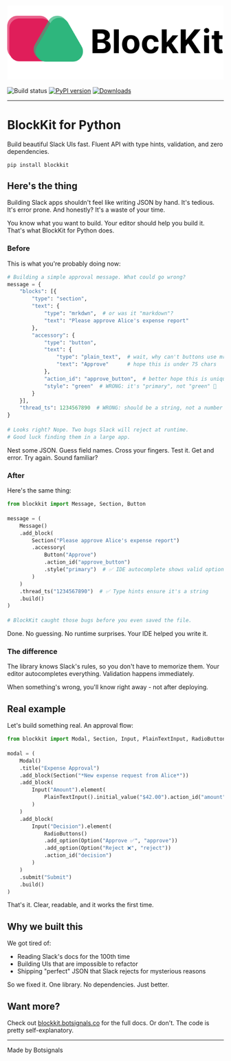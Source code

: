 <p align="center">
  <picture>
    <img alt="blockkit-logo" src="https://github.com/imryche/blockkit/raw/master/docs/img/blockkit.svg">
  </picture>
</p>

![Build status](https://github.com/imryche/blockkit/actions/workflows/python-app.yml/badge.svg)
[![PyPI version](https://badge.fury.io/py/blockkit.svg)](https://badge.fury.io/py/blockkit)
[![Downloads](https://static.pepy.tech/badge/blockkit)](https://pepy.tech/project/blockkit)

---

# BlockKit for Python

Build beautiful Slack UIs fast. Fluent API with type hints, validation, and zero
dependencies.

```shell
pip install blockkit
```

## Here's the thing

Building Slack apps shouldn't feel like writing JSON by hand. It's tedious. It's
error prone. And honestly? It's a waste of your time.

You know what you want to build. Your editor should help you build it. That's
what BlockKit for Python does.

### Before

This is what you're probably doing now:

```python
# Building a simple approval message. What could go wrong?
message = {
    "blocks": [{
        "type": "section",
        "text": {
            "type": "mrkdwn",  # or was it "markdown"?
            "text": "Please approve Alice's expense report"
        },
        "accessory": {
            "type": "button",
            "text": {
                "type": "plain_text",  # wait, why can't buttons use mrkdwn?
                "text": "Approve"      # hope this is under 75 chars
            },
            "action_id": "approve_button",  # better hope this is unique
            "style": "green"  # WRONG: it's "primary", not "green" 🤦
        }
    }],
    "thread_ts": 1234567890  # WRONG: should be a string, not a number
}

# Looks right? Nope. Two bugs Slack will reject at runtime.
# Good luck finding them in a large app.
```

Nest some JSON. Guess field names. Cross your fingers. Test it. Get and error.
Try again. Sound familiar?

### After

Here's the same thing:

```python
from blockkit import Message, Section, Button

message = (
    Message()
    .add_block(
        Section("Please approve Alice's expense report")
        .accessory(
            Button("Approve")
            .action_id("approve_button")
            .style("primary")  # ✅ IDE autocomplete shows valid options
        )
    )
    .thread_ts("1234567890")  # ✅ Type hints ensure it's a string
    .build()
)

# BlockKit caught those bugs before you even saved the file.
```

Done. No guessing. No runtime surprises. Your IDE helped you write it.

### The difference

The library knows Slack's rules, so you don't have to memorize them. Your editor
autocompletes everything. Validation happens immediately.

When something's wrong, you'll know right away - not after deploying.

## Real example

Let's build something real. An approval flow:

```python
from blockkit import Modal, Section, Input, PlainTextInput, RadioButtons, Option

modal = (
    Modal()
    .title("Expense Approval")
    .add_block(Section("*New expense request from Alice*"))
    .add_block(
        Input("Amount").element(
            PlainTextInput().initial_value("$42.00").action_id("amount")
        )
    )
    .add_block(
        Input("Decision").element(
            RadioButtons()
            .add_option(Option("Approve ✅", "approve"))
            .add_option(Option("Reject ❌", "reject"))
            .action_id("decision")
        )
    )
    .submit("Submit")
    .build()
)
```

That's it. Clear, readable, and it works the first time.

## Why we built this

We got tired of:

- Reading Slack's docs for the 100th time
- Building UIs that are impossible to refactor
- Shipping "perfect" JSON that Slack rejects for mysterious reasons

So we fixed it. One library. No dependencies. Just better.

## Want more?

Check out [blockkit.botsignals.co](https://blockkit.botsignals.co) for the full
docs. Or don't. The code is pretty self-explanatory.

---

Made by Botsignals
